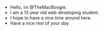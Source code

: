 - Hello, im @TheMacBoogie.
- I am a 13 year old web developing student.
- I hope to have a nice time around here.
- Have a nice rest of your day
<!---
TheMacBoogie/TheMacBoogie is a ✨ special ✨ repository because its `README.md` (this file) appears on your GitHub profile.
You can click the Preview link to take a look at your changes.
--->
